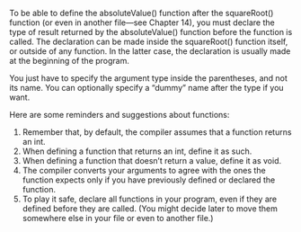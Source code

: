 To be able to define the absoluteValue() function after the squareRoot() function (or even in another file—see Chapter 14), you must declare the type of result returned by the absoluteValue() function before the function is called. The declaration can be made inside the squareRoot() function itself, or outside of any function. In the latter case, the declaration is usually made at the beginning of the program.

You just have to specify the argument type inside the parentheses, and not its name. You can optionally specify a “dummy” name after the type if you want.

Here are some reminders and suggestions about functions:

1. Remember that, by default, the compiler assumes that a function returns an int.
2. When defining a function that returns an int, define it as such.
3. When defining a function that doesn’t return a value, define it as void.
4. The compiler converts your arguments to agree with the ones the function expects only if you have previously defined or declared the function.
5. To play it safe, declare all functions in your program, even if they are defined before they are called. (You might decide later to move them somewhere else in your file or even to another file.)
